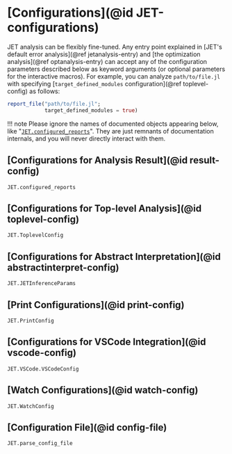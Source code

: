 # [Configurations](@id JET-configurations)

JET analysis can be flexibly fine-tuned.
Any entry point explained in [JET's default error analysis](@ref jetanalysis-entry) and [the optimization analysis](@ref optanalysis-entry)
can accept any of the configuration parameters described below as keyword arguments (or optional parameters for the interactive macros).
For example, you can analyze `path/to/file.jl` with specifying [`target_defined_modules` configuration](@ref toplevel-config) as follows:
```julia
report_file("path/to/file.jl";
            target_defined_modules = true)
```

!!! note
    Please ignore the names of documented objects appearing below, like "[`JET.configured_reports`](@ref)".
    They are just remnants of documentation internals, and you will never directly interact with them.


## [Configurations for Analysis Result](@id result-config)

```@docs
JET.configured_reports
```

## [Configurations for Top-level Analysis](@id toplevel-config)

```@docs
JET.ToplevelConfig
```

## [Configurations for Abstract Interpretation](@id abstractinterpret-config)

```@docs
JET.JETInferenceParams
```

## [Print Configurations](@id print-config)

```@docs
JET.PrintConfig
```

## [Configurations for VSCode Integration](@id vscode-config)

```@docs
JET.VSCode.VSCodeConfig
```

## [Watch Configurations](@id watch-config)

```@docs
JET.WatchConfig
```

## [Configuration File](@id config-file)

```@docs
JET.parse_config_file
```

